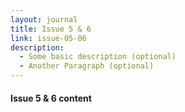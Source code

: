 ```yaml
---
layout: journal
title: Issue 5 & 6
link: issue-05-06
description:
  - Some basic description (optional)
  - Another Paragraph (optional)
---
```


#### Issue 5 & 6 content
